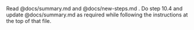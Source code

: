 Read @docs/summary.md and @docs/new-steps.md . Do step 10.4 and update @docs/summary.md as required while following the instructions at the top of that file.